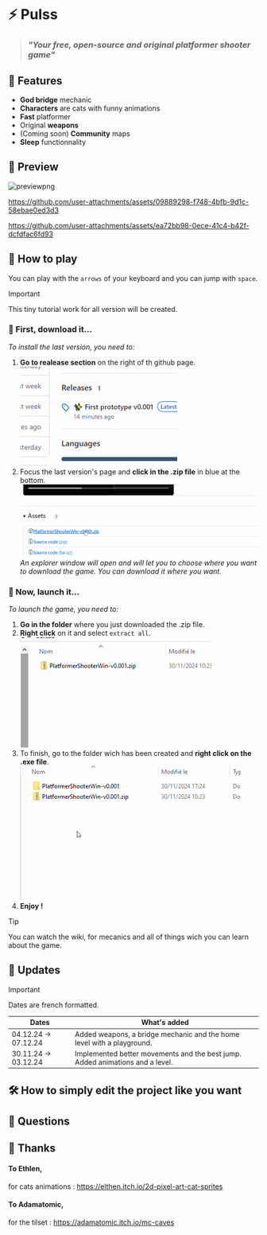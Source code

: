 # ⚡ Pulss
> ### *"Your free, open-source and original platformer shooter game"*

## 📜 Features
- **God bridge** mechanic
- **Characters** are cats with funny animations
- **Fast** platformer
- Original **weapons**
- (Coming soon) **Community** maps
- **Sleep** functionnality

## 📸 Preview

![previewpng](https://github.com/user-attachments/assets/ffcbf5d3-ad6f-4eb7-8476-c6251162c2e4)


https://github.com/user-attachments/assets/09889298-f748-4bfb-9d1c-58ebae0ed3d3



https://github.com/user-attachments/assets/ea72bb98-0ece-41c4-b42f-dcfdfac6fd93


## 💾 How to play
You can play with the `arrows` of your keyboard and you can jump with `space`.
> [!IMPORTANT]
> This tiny tutorial work for all version will be created.
> 
### 📡 First, download it...
*To install the last version, you need to:*
1. **Go to realease section** on the right of th github page.
![alt text](/preview/help2.gif)
2. Focus the last version's page and **click in the .zip file** in blue at the bottom.
![alt text](/preview/help1.gif)
*An explorer window will open and will let you to choose where you want to download the game.
You can download it where you want.*
### 💖 Now, launch it...
*To launch the game, you need to:*
1. **Go in the folder** where you just downloaded the .zip file.
2. **Right click** on it and select `extract all`.
![alt text](/preview/help3.gif)
3. To finish, go to the folder wich has been created and **right click on the .exe file**.
![alt text](/preview/help4.gif)
4. **Enjoy !**
> [!TIP]
> You can watch the wiki, for mecanics and all of things wich you can learn about the game.
> 
## 📣 Updates
> [!IMPORTANT]
> Dates are french formatted.
>

| Dates | What's added |
|---|---|
| 04.12.24 -> 07.12.24 | Added weapons, a bridge mechanic and the home level with a playground. |
| 30.11.24 -> 03.12.24 | Implemented better movements and the best jump. Added animations and a level. |
## 🛠 How to simply edit the project like you want

## 💬 Questions

## 💌 Thanks
#### **To Ethlen**, 
for cats animations :
https://elthen.itch.io/2d-pixel-art-cat-sprites

#### To Adamatomic, 
for the tilset : 
https://adamatomic.itch.io/mc-caves

